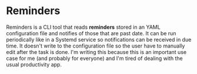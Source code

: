 # Reminders

Reminders is a CLI tool that reads **reminders** stored in an YAML configuration file and notifies of those that are past date.
It can be run periodically like in a Systemd service so notifications can be received in due time.
It doesn't write to the configuration file so the user have to manually edit after the task is done.
I'm writing this because this is an important use case for me (and probably for everyone) and I'm tired of dealing with the usual productivity app.
